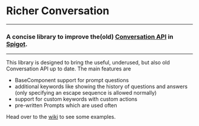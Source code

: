 # Richer Conversation

---

### A concise library to improve the(old) [Conversation API](https://hub.spigotmc.org/javadocs/bukkit/org/bukkit/conversations/package-summary.html) in [Spigot](https://www.spigotmc.org/).

---

This library is designed to bring the useful, underused, but also old Conversation API up to date.
The main features are
- BaseComponent support for prompt questions
- additional keywords like showing the history of questions and answers (only specifying an escape sequence is allowed normally)
- support for custom keywords with custom actions
- pre-written Prompts which are used often

Head over to the [wiki](../../wiki) to see some examples.
